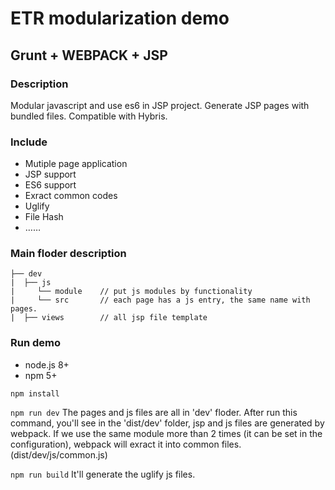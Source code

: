 <h1>ETR modularization demo</h1>

## Grunt + WEBPACK + JSP 

### Description
Modular javascript and use es6 in JSP project. Generate JSP pages with bundled files. Compatible with Hybris.

### Include
* Mutiple page application
* JSP support
* ES6 support
* Exract common codes
* Uglify
* File Hash
* ……


### Main floder description
```
├── dev
|  ├── js
|     └── module    // put js modules by functionality
|     └── src       // each page has a js entry, the same name with pages.
|  ├── views        // all jsp file template 
```

### Run demo 
* node.js 8+
* npm 5+

`npm install`

`npm run dev`
The pages and js files are all in 'dev' floder. After run this command, you'll see in the 'dist/dev' folder, jsp and js files are generated by webpack. If we use the same module more than 2 times (it can be set in the configuration), webpack will exract it into common files. (dist/dev/js/common.js) 

`npm run build`
It'll generate the uglify js files.
